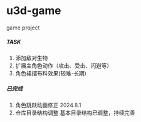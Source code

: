 # u3d-game
game project

##### TASK
1. 添加敌对生物
2. 扩展主角色动作（攻击、受击、闪避等）
3. 角色裙摆布料效果(较难-长期)

##### 已完成
1. 角色跳跃动画修正  2024.8.1
2. 仓库目录结构调整  基本目录结构已调整，持续完善
